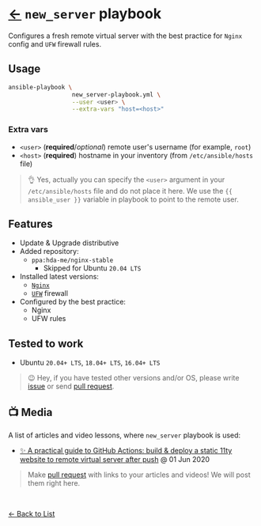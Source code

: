 # [←](https://github.com/truewebartisans/useful-playbooks) `new_server` playbook

Configures a fresh remote virtual server with the best practice for `Nginx` config and `UFW` firewall rules.

## Usage

```bash
ansible-playbook \
                  new_server-playbook.yml \
                  --user <user> \
                  --extra-vars "host=<host>"
```

### Extra vars

- `<user>` (**required**/_optional_) remote user's username (for example, `root`)
- `<host>` (**required**) hostname in your inventory (from `/etc/ansible/hosts` file)

> 👌 Yes, actually you can specify the `<user>` argument in your `/etc/ansible/hosts` file and do not place it here. We use the `{{ ansible_user }}` variable in playbook to point to the remote user.

## Features

- Update & Upgrade distributive
- Added repository:
  - `ppa:hda-me/nginx-stable`
    - Skipped for Ubuntu `20.04 LTS`
- Installed latest versions:
  - [`Nginx`](https://nginx.org/)
  - [`UFW`](https://help.ubuntu.com/community/UFW) firewall
- Configured by the best practice:
  - Nginx
  - UFW rules

## Tested to work

- Ubuntu `20.04+ LTS`, `18.04+ LTS`, `16.04+ LTS`

> 😉 Hey, if you have tested other versions and/or OS, please write [issue](https://github.com/truewebartisans/useful-playbooks/issues/new) or send [pull request](https://github.com/truewebartisans/useful-playbooks/pulls).

## 📺 Media

A list of articles and video lessons, where `new_server` playbook is used:

- [✨ A practical guide to GitHub Actions: build & deploy a static 11ty website to remote virtual server after push](https://dev.to/koddr/automate-that-a-practical-guide-to-github-actions-build-deploy-a-static-11ty-website-to-remote-virtual-server-after-push-d19) @ 01 Jun 2020

> Make [pull request](https://github.com/truewebartisans/useful-playbooks/pulls) with links to your articles and videos! We will post them right here.

<br/>

[← Back to List](https://github.com/truewebartisans/useful-playbooks#-available-playbooks)
